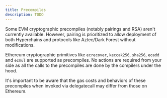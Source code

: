 ```yaml
---
title: Precompiles
description: TODO
---
```


Some EVM cryptographic precompiles (notably pairings and RSA) aren't currently available. However, pairing is
prioritized to allow deployment of both Hyperchains and protocols like Aztec/Dark Forest without modifications.

Ethereum cryptographic primitives like `ecrecover`, `keccak256`, `sha256`, `ecadd` and `ecmul` are supported as precompiles.
No actions are required from your side as all the calls to the precompiles are done by the compilers under the hood.

It's important to be aware that the gas costs and behaviors of these precompiles when invoked via delegatecall may differ from those on Ethereum.
